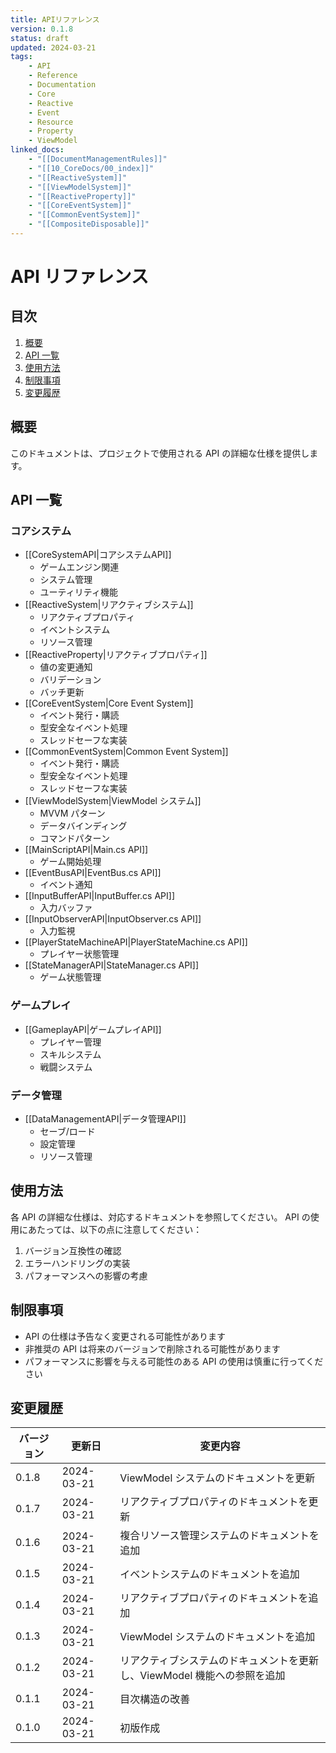 ```yaml
---
title: APIリファレンス
version: 0.1.8
status: draft
updated: 2024-03-21
tags:
    - API
    - Reference
    - Documentation
    - Core
    - Reactive
    - Event
    - Resource
    - Property
    - ViewModel
linked_docs:
    - "[[DocumentManagementRules]]"
    - "[[10_CoreDocs/00_index]]"
    - "[[ReactiveSystem]]"
    - "[[ViewModelSystem]]"
    - "[[ReactiveProperty]]"
    - "[[CoreEventSystem]]"
    - "[[CommonEventSystem]]"
    - "[[CompositeDisposable]]"
---
```


# API リファレンス

## 目次

1. [概要](#概要)
2. [API 一覧](#api一覧)
3. [使用方法](#使用方法)
4. [制限事項](#制限事項)
5. [変更履歴](#変更履歴)

## 概要

このドキュメントは、プロジェクトで使用される API の詳細な仕様を提供します。

## API 一覧

### コアシステム

-   [[CoreSystemAPI|コアシステムAPI]]
    -   ゲームエンジン関連
    -   システム管理
    -   ユーティリティ機能
-   [[ReactiveSystem|リアクティブシステム]]
    -   リアクティブプロパティ
    -   イベントシステム
    -   リソース管理
-   [[ReactiveProperty|リアクティブプロパティ]]
    -   値の変更通知
    -   バリデーション
    -   バッチ更新
-   [[CoreEventSystem|Core Event System]]
    -   イベント発行・購読
    -   型安全なイベント処理
    -   スレッドセーフな実装
-   [[CommonEventSystem|Common Event System]]
    -   イベント発行・購読
    -   型安全なイベント処理
    -   スレッドセーフな実装
-   [[ViewModelSystem|ViewModel システム]]
    -   MVVM パターン
    -   データバインディング
    -   コマンドパターン
-   [[MainScriptAPI|Main.cs API]]
    -   ゲーム開始処理
-   [[EventBusAPI|EventBus.cs API]]
    -   イベント通知
-   [[InputBufferAPI|InputBuffer.cs API]]
    -   入力バッファ
-   [[InputObserverAPI|InputObserver.cs API]]
    -   入力監視
-   [[PlayerStateMachineAPI|PlayerStateMachine.cs API]]
    -   プレイヤー状態管理
-   [[StateManagerAPI|StateManager.cs API]]
    -   ゲーム状態管理

### ゲームプレイ

-   [[GameplayAPI|ゲームプレイAPI]]
    -   プレイヤー管理
    -   スキルシステム
    -   戦闘システム

### データ管理

-   [[DataManagementAPI|データ管理API]]
    -   セーブ/ロード
    -   設定管理
    -   リソース管理

## 使用方法

各 API の詳細な仕様は、対応するドキュメントを参照してください。
API の使用にあたっては、以下の点に注意してください：

1. バージョン互換性の確認
2. エラーハンドリングの実装
3. パフォーマンスへの影響の考慮

## 制限事項

-   API の仕様は予告なく変更される可能性があります
-   非推奨の API は将来のバージョンで削除される可能性があります
-   パフォーマンスに影響を与える可能性のある API の使用は慎重に行ってください

## 変更履歴

| バージョン | 更新日     | 変更内容                                                                 |
| ---------- | ---------- | ------------------------------------------------------------------------ |
| 0.1.8      | 2024-03-21 | ViewModel システムのドキュメントを更新                                   |
| 0.1.7      | 2024-03-21 | リアクティブプロパティのドキュメントを更新                               |
| 0.1.6      | 2024-03-21 | 複合リソース管理システムのドキュメントを追加                             |
| 0.1.5      | 2024-03-21 | イベントシステムのドキュメントを追加                                     |
| 0.1.4      | 2024-03-21 | リアクティブプロパティのドキュメントを追加                               |
| 0.1.3      | 2024-03-21 | ViewModel システムのドキュメントを追加                                   |
| 0.1.2      | 2024-03-21 | リアクティブシステムのドキュメントを更新し、ViewModel 機能への参照を追加 |
| 0.1.1      | 2024-03-21 | 目次構造の改善                                                           |
| 0.1.0      | 2024-03-21 | 初版作成                                                                 |
